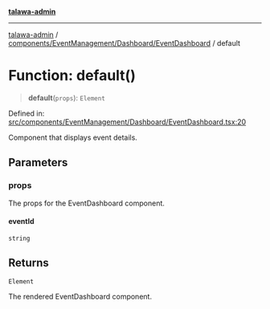 [**talawa-admin**](../../../../../README.md)

***

[talawa-admin](../../../../../README.md) / [components/EventManagement/Dashboard/EventDashboard](../README.md) / default

# Function: default()

> **default**(`props`): `Element`

Defined in: [src/components/EventManagement/Dashboard/EventDashboard.tsx:20](https://github.com/bint-Eve/talawa-admin/blob/bb9ac170c0ec806cc5423650a66bbe110c3af5d9/src/components/EventManagement/Dashboard/EventDashboard.tsx#L20)

Component that displays event details.

## Parameters

### props

The props for the EventDashboard component.

#### eventId

`string`

## Returns

`Element`

The rendered EventDashboard component.
